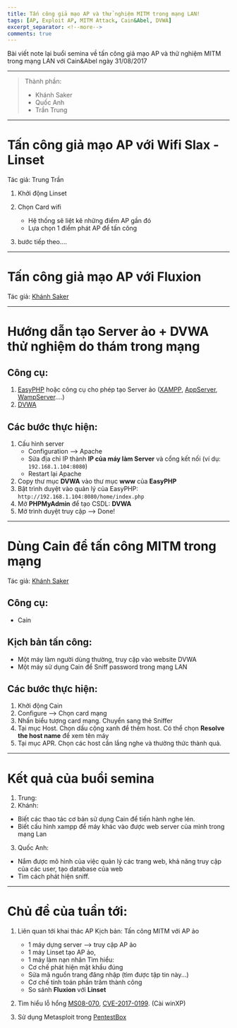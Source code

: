 ```yaml
---
title: Tấn công giả mạo AP và thử nghiệm MITM trong mạng LAN!
tags: [AP, Exploit AP, MITM Attack, Cain&Abel, DVWA]
excerpt_separator: <!--more-->
comments: true
---
```

Bài viết note lại buổi semina về tấn công giả mạo AP và thử nghiệm MITM trong mạng LAN với Cain&Abel ngày 31/08/2017
<!--more-->

---
>Thành phần:  
>- Khánh Saker  
>- Quốc Anh  
>- Trần Trung  
   
---
# Tấn công giả mạo AP với Wifi Slax - Linset

Tác giả: Trung Trần

1. Khởi động Linset

2. Chọn Card wifi
	- Hệ thống sẽ liệt kê những điểm AP gần đó
	- Lựa chọn 1 điểm phát AP để tấn công
3. bước tiếp theo....

---
# Tấn công giả mạo AP với Fluxion
Tác giả: [Khánh Saker]()



---
# Hướng dẫn tạo Server ảo + DVWA thử nghiệm do thám trong mạng

## Công cụ:
1. [EasyPHP](www.easyphp.org/) hoặc công cụ cho phép tạo Server ảo ([XAMPP](https://www.apachefriends.org/), [AppServer](https://www.appserv.org/), [WampServer](www.wampserver.com/en/)....)
2. [DVWA](http://www.dvwa.co.uk/)

## Các bước thực hiện:
1. Cấu hình server
	- Configuration --> Apache
	- Sửa địa chỉ IP thành **IP của máy làm Server** và cổng kết nối (ví dụ: `192.168.1.104:8080`)
	- Restart lại Apache
2. Copy thư mục **DVWA** vào thư mục **www** của **EasyPHP**
3. Bật trình duyệt vào quản lý của EasyPHP: `http://192.168.1.104:8080/home/index.php`
4. Mở **PHPMyAdmin** để tạo CSDL: **DVWA**
5. Mở trình duyệt truy cập --> Done!

---
# Dùng Cain để tấn công MITM trong mạng
Tác giả: [Khánh Saker](https://khanhsaker97.github.io)
## Công cụ: 
- Cain

## Kịch bản tấn công:
- Một máy làm người dùng thường, truy cập vào website DVWA
- Một máy sử dụng Cain để Sniff password trong mạng LAN

## Các bước thực hiện:
1. Khởi động Cain
2. Configure --> Chọn card mạng
3. Nhấn biểu tượng card mạng. Chuyển sang thẻ Sniffer
4. Tại mục Host. Chọn dấu cộng xanh để thêm host. Có thể chọn **Resolve the host name** để xem tên máy
5. Tại mục APR. Chọn các host cần lắng nghe và thưởng thức thành quả.

---
# Kết quả của buổi semina

1. Trung:
2. Khánh:
- Biết các thao tác cơ bản sử dụng Cain để tiến hành nghe lén.
- Biết cấu hình xampp để máy khác vào được web server của mình trong mạng Lan
3. Quốc Anh:
- Nắm được mô hình của việc quản lý các trang web, khả năng truy cập của các user, tạo database của web
- Tìm cách phát hiện sniff.

---
# Chủ đề của tuần tới:
1. Liên quan tới khai thác AP
	Kịch bản: Tấn công MITM với AP ảo
	- 1 máy dựng server --> truy cập AP ảo
	- 1 máy Linset tạo AP ảo,
	- 1 máy làm nạn nhân
	Tìm hiểu: 
	- Cơ chế phát hiện mật khẩu đúng
	- Sửa mã nguồn trang đăng nhập (tìm được tập tin này...)
	- Cơ chế tính toán phần trăm thành công
	- So sánh **Fluxion** với **Linset**
	
2. Tìm hiểu lỗ hổng [MS08-070](https://www.rapid7.com/db/modules/exploit/windows/smb/ms08_067_netapi), [CVE-2017-0199](https://github.com/bhdresh/CVE-2017-0199). (Cài winXP)
3. Sử dụng Metasploit trong [PentestBox](https://pentestbox.org)
